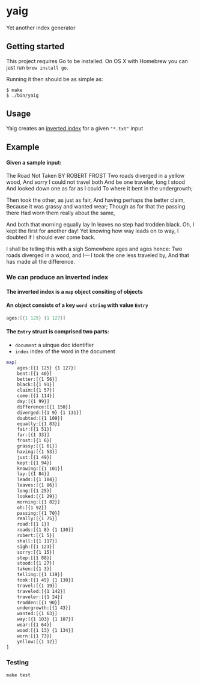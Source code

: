 # yaig

Yet another index generator

## Getting started

This project requires Go to be installed. On OS X with Homebrew you can just run `brew install go`.

Running it then should be as simple as:

```console
$ make
$ ./bin/yaig
```

## Usage

Yaig creates an [inverted index](https://xlinux.nist.gov/dads/HTML/invertedIndex.html) for a given `"*.txt"` input

## Example

#### Given a sample input:
The Road Not Taken
BY ROBERT FROST
Two roads diverged in a yellow wood,
And sorry I could not travel both
And be one traveler, long I stood
And looked down one as far as I could
To where it bent in the undergrowth;

Then took the other, as just as fair,
And having perhaps the better claim,
Because it was grassy and wanted wear;
Though as for that the passing there
Had worn them really about the same,

And both that morning equally lay
In leaves no step had trodden black.
Oh, I kept the first for another day!
Yet knowing how way leads on to way,
I doubted if I should ever come back.

I shall be telling this with a sigh
Somewhere ages and ages hence:
Two roads diverged in a wood, and I—
I took the one less traveled by,
And that has made all the difference.

### We can produce an inverted index

#### The inverted index is a `map` object consiting of objects

#### An object consists of a key `word string` with value `Entry`
```go
ages:[{1 125} {1 127}]
```

#### The `Entry` struct is comprised two parts:
-	`document` a uinque doc identifier
-	`index` index of the word in the document

```bash
map[
    ages:[{1 125} {1 127}]
    bent:[{1 40}] 
    better:[{1 56}]
    black:[{1 91}]
    claim:[{1 57}]
    come:[{1 114}]
    day:[{1 99}]
    difference:[{1 150}]
    diverged:[{1 9} {1 131}]
    doubted:[{1 109}]
    equally:[{1 83}]
    fair:[{1 51}]
    far:[{1 33}]
    frost:[{1 6}]
    grassy:[{1 61}]
    having:[{1 53}]
    just:[{1 49}]
    kept:[{1 94}]
    knowing:[{1 101}]
    lay:[{1 84}]
    leads:[{1 104}]
    leaves:[{1 86}]
    long:[{1 25}]
    looked:[{1 29}]
    morning:[{1 82}]
    oh:[{1 92}]
    passing:[{1 70}]
    really:[{1 75}]
    road:[{1 1}]
    roads:[{1 8} {1 130}]
    robert:[{1 5}]
    shall:[{1 117}]
    sigh:[{1 123}]
    sorry:[{1 15}]
    step:[{1 88}]
    stood:[{1 27}]
    taken:[{1 3}]
    telling:[{1 119}]
    took:[{1 45} {1 138}]
    travel:[{1 19}]
    traveled:[{1 142}]
    traveler:[{1 24}]
    trodden:[{1 90}]
    undergrowth:[{1 43}]
    wanted:[{1 63}]
    way:[{1 103} {1 107}]
    wear:[{1 64}]
    wood:[{1 13} {1 134}]
    worn:[{1 73}]
    yellow:[{1 12}]
]
```

### Testing

``make test``
